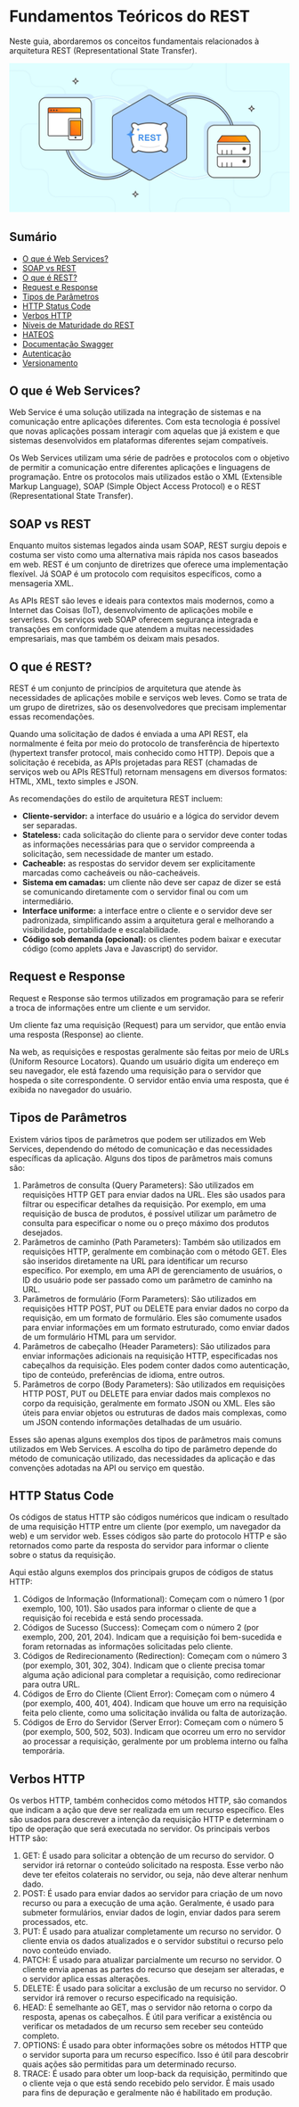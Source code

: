 # Fundamentos Teóricos do REST

Neste guia, abordaremos os conceitos fundamentais relacionados à arquitetura REST (Representational State Transfer).

![O que é REST](/assets/What-Is-a-REST.jpg)

## Sumário

- [O que é Web Services?](#o-que-é-web-services)
- [SOAP vs REST](#soap-vs-rest)
- [O que é REST?](#o-que-é-rest)
- [Request e Response](#request-e-response)
- [Tipos de Parâmetros](#tipos-de-parâmetros)
- [HTTP Status Code](#http-status-code)
- [Verbos HTTP](#verbos-http)
- [Níveis de Maturidade do REST](#niveis-de-maturidade-do-rest)
- [HATEOS](#hateos)
- [Documentação Swagger](#documentação-swagger)
- [Autenticação](#autenticação)
- [Versionamento](#versionamento)

## O que é Web Services?

Web Service é uma solução utilizada na integração de sistemas e na comunicação entre aplicações diferentes. Com esta tecnologia é possível que novas aplicações possam interagir com aquelas que já existem e que sistemas desenvolvidos em plataformas diferentes sejam compatíveis. 

Os Web Services utilizam uma série de padrões e protocolos com o objetivo de permitir a comunicação entre diferentes aplicações e linguagens de programação. Entre os protocolos mais utilizados estão o XML (Extensible Markup Language), SOAP (Simple Object Access Protocol) e o REST (Representational State Transfer).

## SOAP vs REST

Enquanto muitos sistemas legados ainda usam SOAP, REST surgiu depois e costuma ser visto como uma alternativa mais rápida nos casos baseados em web. REST é um conjunto de diretrizes que oferece uma implementação flexível. Já SOAP é um protocolo com requisitos específicos, como a mensageria XML.

As APIs REST são leves e ideais para contextos mais modernos, como a Internet das Coisas (IoT), desenvolvimento de aplicações mobile e serverless. Os serviços web SOAP oferecem segurança integrada e transações em conformidade que atendem a muitas necessidades empresariais, mas que também os deixam mais pesados.

## O que é REST?

REST é um conjunto de princípios de arquitetura que atende às necessidades de aplicações mobile e serviços web leves. Como se trata de um grupo de diretrizes, são os desenvolvedores que precisam implementar essas recomendações.

Quando uma solicitação de dados é enviada a uma API REST, ela normalmente é feita por meio do protocolo de transferência de hipertexto (hypertext transfer protocol, mais conhecido como HTTP). Depois que a solicitação é recebida, as APIs projetadas para REST (chamadas de serviços web ou APIs RESTful) retornam mensagens em diversos formatos: HTML, XML, texto simples e JSON.

As recomendações do estilo de arquitetura REST incluem:

- **Cliente-servidor:** a interface do usuário e a lógica do servidor devem ser separadas.
- **Stateless:** cada solicitação do cliente para o servidor deve conter todas as informações necessárias para que o servidor compreenda a solicitação, sem necessidade de manter um estado.
- **Cacheable:** as respostas do servidor devem ser explicitamente marcadas como cacheáveis ou não-cacheáveis.
- **Sistema em camadas:** um cliente não deve ser capaz de dizer se está se comunicando diretamente com o servidor final ou com um intermediário.
- **Interface uniforme:** a interface entre o cliente e o servidor deve ser padronizada, simplificando assim a arquitetura geral e melhorando a visibilidade, portabilidade e escalabilidade.
- **Código sob demanda (opcional):** os clientes podem baixar e executar código (como applets Java e Javascript) do servidor.

## Request e Response 

Request e Response são termos utilizados em programação para se referir a troca de informações entre um cliente e um servidor.

Um cliente faz uma requisição (Request) para um servidor, que então envia uma resposta (Response) ao cliente.

Na web, as requisições e respostas geralmente são feitas por meio de URLs (Uniform Resource Locators). Quando um usuário digita um endereço em seu navegador, ele está fazendo uma requisição para o servidor que hospeda o site correspondente. O servidor então envia uma resposta, que é exibida no navegador do usuário.

## Tipos de Parâmetros

Existem vários tipos de parâmetros que podem ser utilizados em Web Services, dependendo do método de comunicação e das necessidades específicas da aplicação. Alguns dos tipos de parâmetros mais comuns são:

1. Parâmetros de consulta (Query Parameters): São utilizados em requisições HTTP GET para enviar dados na URL. Eles são usados para filtrar ou especificar detalhes da requisição. Por exemplo, em uma requisição de busca de produtos, é possível utilizar um parâmetro de consulta para especificar o nome ou o preço máximo dos produtos desejados.
2. Parâmetros de caminho (Path Parameters): Também são utilizados em requisições HTTP, geralmente em combinação com o método GET. Eles são inseridos diretamente na URL para identificar um recurso específico. Por exemplo, em uma API de gerenciamento de usuários, o ID do usuário pode ser passado como um parâmetro de caminho na URL.
3. Parâmetros de formulário (Form Parameters): São utilizados em requisições HTTP POST, PUT ou DELETE para enviar dados no corpo da requisição, em um formato de formulário. Eles são comumente usados para enviar informações em um formato estruturado, como enviar dados de um formulário HTML para um servidor.
4. Parâmetros de cabeçalho (Header Parameters): São utilizados para enviar informações adicionais na requisição HTTP, especificadas nos cabeçalhos da requisição. Eles podem conter dados como autenticação, tipo de conteúdo, preferências de idioma, entre outros.
5. Parâmetros de corpo (Body Parameters): São utilizados em requisições HTTP POST, PUT ou DELETE para enviar dados mais complexos no corpo da requisição, geralmente em formato JSON ou XML. Eles são úteis para enviar objetos ou estruturas de dados mais complexas, como um JSON contendo informações detalhadas de um usuário.

Esses são apenas alguns exemplos dos tipos de parâmetros mais comuns utilizados em Web Services. A escolha do tipo de parâmetro depende do método de comunicação utilizado, das necessidades da aplicação e das convenções adotadas na API ou serviço em questão.

## HTTP Status Code

Os códigos de status HTTP são códigos numéricos que indicam o resultado de uma requisição HTTP entre um cliente (por exemplo, um navegador da web) e um servidor web. Esses códigos são parte do protocolo HTTP e são retornados como parte da resposta do servidor para informar o cliente sobre o status da requisição.

Aqui estão alguns exemplos dos principais grupos de códigos de status HTTP:

1. Códigos de Informação (Informational): Começam com o número 1 (por exemplo, 100, 101). São usados para informar o cliente de que a requisição foi recebida e está sendo processada.
2. Códigos de Sucesso (Success): Começam com o número 2 (por exemplo, 200, 201, 204). Indicam que a requisição foi bem-sucedida e foram retornadas as informações solicitadas pelo cliente.
3. Códigos de Redirecionamento (Redirection): Começam com o número 3 (por exemplo, 301, 302, 304). Indicam que o cliente precisa tomar alguma ação adicional para completar a requisição, como redirecionar para outra URL.
4. Códigos de Erro do Cliente (Client Error): Começam com o número 4 (por exemplo, 400, 401, 404). Indicam que houve um erro na requisição feita pelo cliente, como uma solicitação inválida ou falta de autorização.
5. Códigos de Erro do Servidor (Server Error): Começam com o número 5 (por exemplo, 500, 502, 503). Indicam que ocorreu um erro no servidor ao processar a requisição, geralmente por um problema interno ou falha temporária.

## Verbos HTTP

Os verbos HTTP, também conhecidos como métodos HTTP, são comandos que indicam a ação que deve ser realizada em um recurso específico. Eles são usados para descrever a intenção da requisição HTTP e determinam o tipo de operação que será executada no servidor. Os principais verbos HTTP são:

1. GET: É usado para solicitar a obtenção de um recurso do servidor. O servidor irá retornar o conteúdo solicitado na resposta. Esse verbo não deve ter efeitos colaterais no servidor, ou seja, não deve alterar nenhum dado.
2. POST: É usado para enviar dados ao servidor para criação de um novo recurso ou para a execução de uma ação. Geralmente, é usado para submeter formulários, enviar dados de login, enviar dados para serem processados, etc.
3. PUT: É usado para atualizar completamente um recurso no servidor. O cliente envia os dados atualizados e o servidor substitui o recurso pelo novo conteúdo enviado.
4. PATCH: É usado para atualizar parcialmente um recurso no servidor. O cliente envia apenas as partes do recurso que desejam ser alteradas, e o servidor aplica essas alterações.
5. DELETE: É usado para solicitar a exclusão de um recurso no servidor. O servidor irá remover o recurso especificado na requisição.
6. HEAD: É semelhante ao GET, mas o servidor não retorna o corpo da resposta, apenas os cabeçalhos. É útil para verificar a existência ou verificar os metadados de um recurso sem receber seu conteúdo completo.
7. OPTIONS: É usado para obter informações sobre os métodos HTTP que o servidor suporta para um recurso específico. Isso é útil para descobrir quais ações são permitidas para um determinado recurso.
8. TRACE: É usado para obter um loop-back da requisição, permitindo que o cliente veja o que está sendo recebido pelo servidor. É mais usado para fins de depuração e geralmente não é habilitado em produção.

